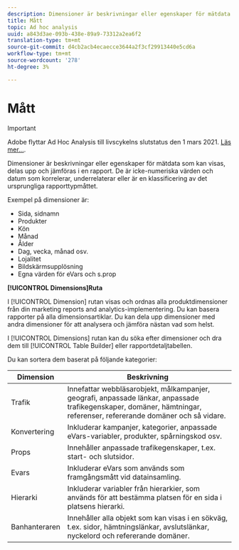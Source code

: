 ```yaml
---
description: Dimensioner är beskrivningar eller egenskaper för mätdata som kan visas, delas upp och jämföras i en rapport. De är icke-numeriska värden och datum som korrelerar, underrelaterar eller är en klassificering av det ursprungliga rapporttypmåttet.
title: Mått
topic: Ad hoc analysis
uuid: a843d3ae-093b-438e-89a9-73312a2ea6f2
translation-type: tm+mt
source-git-commit: d4cb2acb4ecaecce3644a2f3cf29913440e5cd6a
workflow-type: tm+mt
source-wordcount: '278'
ht-degree: 3%

---
```



# Mått

>[!IMPORTANT]
>
>Adobe flyttar Ad Hoc Analysis till livscykelns slutstatus den 1 mars 2021. [Läs mer...](https://adobe.ly/discoverworkspace).

Dimensioner är beskrivningar eller egenskaper för mätdata som kan visas, delas upp och jämföras i en rapport. De är icke-numeriska värden och datum som korrelerar, underrelaterar eller är en klassificering av det ursprungliga rapporttypmåttet.

Exempel på dimensioner är:

* Sida, sidnamn
* Produkter
* Kön
* Månad
* Ålder
* Dag, vecka, månad osv.
* Lojalitet
* Bildskärmsupplösning
* Egna värden för eVars och s.prop

**[!UICONTROL Dimensions]Ruta**

I [!UICONTROL Dimension] rutan visas och ordnas alla produktdimensioner från din marketing reports and analytics-implementering. Du kan basera rapporter på alla dimensionsartiklar. Du kan dela upp dimensioner med andra dimensioner för att analysera och jämföra nästan vad som helst.

I [!UICONTROL Dimensions] rutan kan du söka efter dimensioner och dra dem till [!UICONTROL Table Builder] eller rapportdetaljtabellen.

Du kan sortera dem baserat på följande kategorier:

| Dimension | Beskrivning |
|--- |--- |
| Trafik | Innefattar webbläsarobjekt, målkampanjer, geografi, anpassade länkar, anpassade trafikegenskaper, domäner, hämtningar, referenser, refererande domäner och så vidare. |
| Konvertering | Inkluderar kampanjer, kategorier, anpassade eVars-variabler, produkter, spårningskod osv. |
| Props | Innehåller anpassade trafikegenskaper, t.ex. start- och slutsidor. |
| Evars | Inkluderar eVars som används som framgångsmått vid datainsamling. |
| Hierarki | Inkluderar variabler från hierarkier, som används för att bestämma platsen för en sida i platsens hierarki. |
| Banhanteraren | Innehåller alla objekt som kan visas i en sökväg, t.ex. sidor, hämtningslänkar, avslutslänkar, nyckelord och refererande domäner. |
